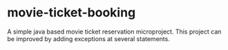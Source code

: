 # movie-ticket-booking
A simple java based movie ticket reservation microproject.
 This project can be improved by adding exceptions at several statements.

